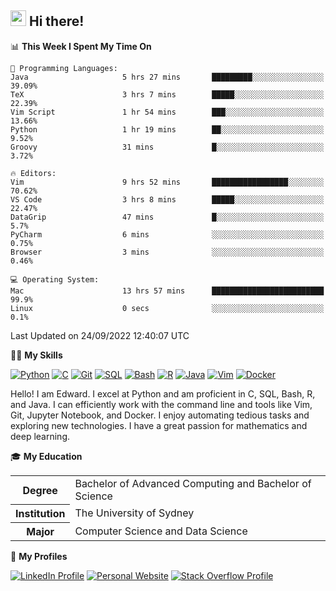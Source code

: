 ## <a href="#"><img src="https://media.giphy.com/media/hvRJCLFzcasrR4ia7z/giphy.gif" width="25px" height="25px"></a> Hi there!

<!--START_SECTION:waka-->
📊 **This Week I Spent My Time On** 

```text
💬 Programming Languages: 
Java                     5 hrs 27 mins       █████████░░░░░░░░░░░░░░░░   39.09% 
TeX                      3 hrs 7 mins        █████░░░░░░░░░░░░░░░░░░░░   22.39% 
Vim Script               1 hr 54 mins        ███░░░░░░░░░░░░░░░░░░░░░░   13.66% 
Python                   1 hr 19 mins        ██░░░░░░░░░░░░░░░░░░░░░░░   9.52% 
Groovy                   31 mins             █░░░░░░░░░░░░░░░░░░░░░░░░   3.72%

🔥 Editors: 
Vim                      9 hrs 52 mins       █████████████████░░░░░░░░   70.62% 
VS Code                  3 hrs 8 mins        █████░░░░░░░░░░░░░░░░░░░░   22.47% 
DataGrip                 47 mins             █░░░░░░░░░░░░░░░░░░░░░░░░   5.7% 
PyCharm                  6 mins              ░░░░░░░░░░░░░░░░░░░░░░░░░   0.75% 
Browser                  3 mins              ░░░░░░░░░░░░░░░░░░░░░░░░░   0.46%

💻 Operating System: 
Mac                      13 hrs 57 mins      █████████████████████████   99.9% 
Linux                    0 secs              ░░░░░░░░░░░░░░░░░░░░░░░░░   0.1%

```


 Last Updated on 24/09/2022 12:40:07 UTC
<!--END_SECTION:waka-->

💪🏻 **My Skills**

[![Python](https://img.shields.io/badge/-Python-yellow?style=flat-square&logo=Python)](#)
[![C     ](https://img.shields.io/badge/-C-blue?style=flat-square&logo=C)](#)
[![Git   ](https://img.shields.io/badge/-Git-grey?style=flat-square&logo=Git)](#)
[![SQL   ](https://img.shields.io/badge/-SQL-grey?style=flat-square&logo=SQLite)](#)
[![Bash  ](https://img.shields.io/badge/-Bash-grey?style=flat-square&logo=GNU-Bash)](#)
[![R     ](https://img.shields.io/badge/-R-grey?style=flat-square&logo=R)](#)
[![Java  ](https://img.shields.io/badge/-Java-grey?style=flat-square&logo=OpenJDK)](#)
[![Vim   ](https://img.shields.io/badge/-Vim-grey?style=flat-square&logo=Vim)](#)
[![Docker](https://img.shields.io/badge/-Docker-grey?style=flat-square&logo=Docker)](#)

Hello! I am Edward. I excel at Python and am proficient in C, SQL, Bash, R, and
Java. I can efficiently work with the command line and tools like Vim, Git,
Jupyter Notebook, and Docker. I enjoy automating tedious tasks and exploring new
technologies. I have a great passion for mathematics and deep learning.

🎓 **My Education**

<table>
<tr>
    <th>Degree</th>
    <td>Bachelor of Advanced Computing and Bachelor of Science</td>
</tr>
<tr>
    <th>Institution</th>
    <td>The University of Sydney</td>
</tr>
<tr>
    <th>Major</th>
    <td>Computer Science and Data Science</td>
</tr>
</table>

🔗 **My Profiles**

[![LinkedIn Profile](https://img.shields.io/badge/-LinkedIn-blue?style=social&logo=LinkedIn)](https://www.linkedin.com/in/ziao-ji)
[![Personal Website](https://img.shields.io/badge/-Personal%20Website-blue?style=social&logo=Bootstrap)](https://jiziao.works)
[![Stack Overflow Profile](https://img.shields.io/badge/-Stack%20Overflow-blue?style=social&logo=StackOverflow)](https://stackoverflow.com/users/11658924/spearandshield)
